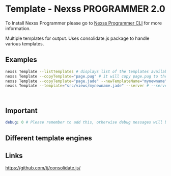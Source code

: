 # Template - Nexss PROGRAMMER 2.0

To Install Nexss Programmer please go to [Nexss Programmer CLI](https://github.com/nexssp/cli#readme) for more information.

Multiple templates for output. Uses consolidate.js package to handle various templates.

## Examples

```sh
nexss Template --listTemplates # displays list of the templates available in the Template package
nexss Template --copyTemplate="page.pug" # it will copy page.pug to the src/views/page.pug so you can modify it and use it nexss Template --template="src/views/page.pug".
nexss Template --copyTemplate="page.jade" --newTemplateName="mynewname" # it will copy with new name -> src/views/mynewname.jade
nexss Template --template="src/views/mynewname.jade" --server # --server will start a development server to share results




```

## Important

```yml
debug: 0 # Please remember to add this, otherwise debug messages will be displayed. Eg pug as errors.
```

## Different template engines

## Links

<https://github.com/tj/consolidate.js/>
